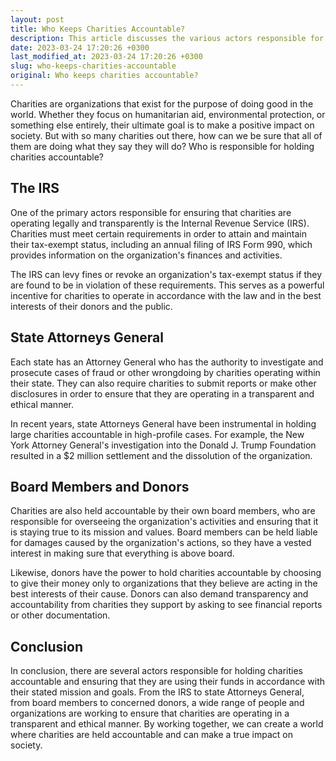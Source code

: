 ```yaml
---
layout: post
title: Who Keeps Charities Accountable?
description: This article discusses the various actors responsible for holding charities accountable for their actions and ensuring that they are using their funds in accordance with their stated mission and goals.
date: 2023-03-24 17:20:26 +0300
last_modified_at: 2023-03-24 17:20:26 +0300
slug: who-keeps-charities-accountable
original: Who keeps charities accountable?
---
```

Charities are organizations that exist for the purpose of doing good in the world. Whether they focus on humanitarian aid, environmental protection, or something else entirely, their ultimate goal is to make a positive impact on society. But with so many charities out there, how can we be sure that all of them are doing what they say they will do? Who is responsible for holding charities accountable?

## The IRS

One of the primary actors responsible for ensuring that charities are operating legally and transparently is the Internal Revenue Service (IRS). Charities must meet certain requirements in order to attain and maintain their tax-exempt status, including an annual filing of IRS Form 990, which provides information on the organization's finances and activities.

The IRS can levy fines or revoke an organization's tax-exempt status if they are found to be in violation of these requirements. This serves as a powerful incentive for charities to operate in accordance with the law and in the best interests of their donors and the public.

## State Attorneys General

Each state has an Attorney General who has the authority to investigate and prosecute cases of fraud or other wrongdoing by charities operating within their state. They can also require charities to submit reports or make other disclosures in order to ensure that they are operating in a transparent and ethical manner.

In recent years, state Attorneys General have been instrumental in holding large charities accountable in high-profile cases. For example, the New York Attorney General's investigation into the Donald J. Trump Foundation resulted in a $2 million settlement and the dissolution of the organization.

## Board Members and Donors

Charities are also held accountable by their own board members, who are responsible for overseeing the organization's activities and ensuring that it is staying true to its mission and values. Board members can be held liable for damages caused by the organization's actions, so they have a vested interest in making sure that everything is above board.

Likewise, donors have the power to hold charities accountable by choosing to give their money only to organizations that they believe are acting in the best interests of their cause. Donors can also demand transparency and accountability from charities they support by asking to see financial reports or other documentation.

## Conclusion

In conclusion, there are several actors responsible for holding charities accountable and ensuring that they are using their funds in accordance with their stated mission and goals. From the IRS to state Attorneys General, from board members to concerned donors, a wide range of people and organizations are working to ensure that charities are operating in a transparent and ethical manner. By working together, we can create a world where charities are held accountable and can make a true impact on society.